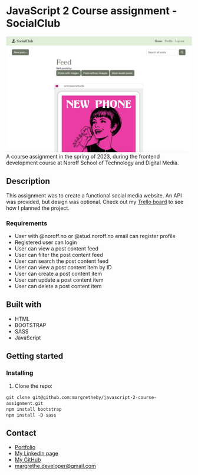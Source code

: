 # JavaScript 2 Course assignment - SocialClub

<img src="https://github.com/margretheby/javascript-2-course-assignment/blob/main/social-club-scr.png" alt="Screenshot of the SocialClub website on desktop">
A course assignment in the spring of 2023, during the frontend development course at Noroff School of Technology and Digital Media.

## Description
This assignment was to create a functional social media website. An API was provided, but design was optional.
Check out my <a href="https://trello.com/b/kTpIAAwy/work-process">Trello board</a> to see how I planned the project. 
### Requirements
- User with @noroff.no or @stud.noroff.no email can register profile
- Registered user can login
- User can view a post content feed
- User can filter the post content feed
- User can search the post content feed
- User can view a post content item by ID
- User can create a post content item
- User can update a post content item
- User can delete a post content item

## Built with
- HTML
- BOOTSTRAP
- SASS
- JavaScript

## Getting started
### Installing
1. Clone the repo:

``` 
git clone git@github.com:margretheby/javascript-2-course-assignment.git
npm install bootstrap
npm install -D sass
```

## Contact
- <a href="https://mby-portfolio.netlify.app">Portfolio</a>
- <a href="https://www.linkedin.com/in/margrethe-by-6abb98226/">My LinkedIn page</a>
- <a href="https://github.com/margretheby">My GitHub</a>
- <a href="mailto:margrethe.developer@gmail.com">margrethe.developer@gmail.com</a>
